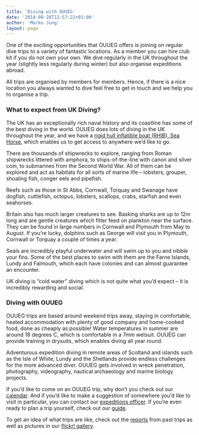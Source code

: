 ```yaml
---
title: 'Diving with OUUEG'
date: '2014-09-28T12:57:22+01:00'
author: 'Marko Jung'
layout: page
---
```


One of the exciting opportunities that OUUEG offers is joining on regular dive trips to a variety of fantastic locations. As a member you can hire club kit if you do not own your own. We dive regularly in the UK throughout the year (slightly less regularly during winter) but also organise expeditions abroad.

All trips are organised by members for members. Hence, if there is a nice location you always wanted to dive feel free to get in touch and we help you to organise a trip.

### <span style="font-style: inherit;">What to expect from UK Diving?</span>

<span style="font-style: inherit;">The UK has an exceptionally rich naval history and its coastline has some of the best diving in the world. OUUEG does lots of diving in the UK throughout the year, and we have a [rigid hull inflatible boat (RHIB), Sea Horse](https://ouueg.com/diving/seahorse-club-rhib/), which enables us to get access to anywhere we’d like to go.</span>

There are thousands of shipwrecks to explore, ranging from Roman shipwrecks littered with amphora, to ships-of-the-line with canon and silver coin, to submarines from the Second World War. All of them can be explored and act as habitats for all sorts of marine life – lobsters, grouper, shoaling fish, conger eels and pipefish.

Reefs such as those in St Abbs, Cornwall, Torquay and Swanage have dogfish, cuttlefish, octopus, lobsters, scallops, crabs, starfish and even seahorses.

Britain also has much larger creatures to see. Basking sharks are up to 12m long and are gentle creatures which filter feed on plankton near the surface. They can be found in large numbers in Cornwall and Plymouth from May to August. If you’re lucky, dolphins such as George will visit you in Plymouth, Cornwall or Torquay a couple of times a year.

Seals are incredibly playful underwater and will swim up to you and nibble your fins. Some of the best places to swim with them are the Farne Islands, Lundy and Falmouth, which each have colonies and can almost guarantee an encounter.

UK diving is “cold water” diving which is not quite what you’d expect – it is incredibly rewarding and social.

### Diving with OUUEG

OUUEG trips are based around weekend trips away, staying in comfortable, heated accommodation with plenty of good company and home-cooked food, done as cheaply as possible! Water temperatures in summer are around 18 degrees C, which is comfortable in a 7mm wetsuit. OUUEG can provide training in drysuits, which enables diving all year round.

Adventurous expedition diving in remote areas of Scotland and islands such as the Isle of White, Lundy and the Shetlands provide endless challenges for the more advanced diver. OUUEG gets involved in wreck penetration, photography, videography, nautical archaeology and marine biology projects.

If you’d like to come on an OUUEG trip, why don’t you check out our [calendar](https://ouueg.com/events/ "Calendar"). And if you’d like to make a suggestion of somewhere you’d like to visit in particular, you can contact our [expeditions officer](http://ouueg.com/contact/ "Contacts"). If you’re even ready to plan a trip yourself, check out our [guide](http://ouueg.com/dive-trips/how-do-i-plan-a-trip/ "How do I plan a trip?").

To get an idea of what trips are like, check out the [reports](https://ouueg.com/topics/expedition-reports/) from past trips as well as pictures in our [flickr! gallery](http://www.flickr.com/photos/ouueg/ "flickr! gallery").
